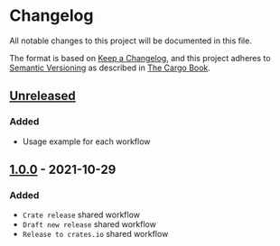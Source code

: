 # Changelog

All notable changes to this project will be documented in this file.

The format is based on [Keep a Changelog](https://keepachangelog.com/en/1.0.0/),
and this project adheres to [Semantic Versioning](https://semver.org/spec/v2.0.0.html) as described in [The Cargo Book](https://doc.rust-lang.org/cargo/reference/manifest.html#the-version-field).

## [Unreleased]

### Added

- Usage example for each workflow

## [1.0.0] - 2021-10-29

### Added

- `Crate release` shared workflow
- `Draft new release` shared workflow
- `Release to crates.io` shared workflow

[Unreleased]: https://github.com/farcaster-project/workflows/compare/v1.0.0...HEAD
[1.0.0]: https://github.com/farcaster-project/workflows/compare/0c88c46cfe1d25098ec47216e4b2dfc8bf871338...v1.0.0
